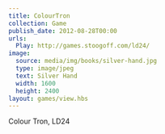 ```yaml
---
title: ColourTron
collection: Game
publish_date: 2012-08-28T00:00
urls:
  Play: http://games.stoogoff.com/ld24/
image:
  source: media/img/books/silver-hand.jpg
  type: image/jpeg
  text: Silver Hand
  width: 1600
  height: 2400
layout: games/view.hbs
---
```


Colour Tron, LD24